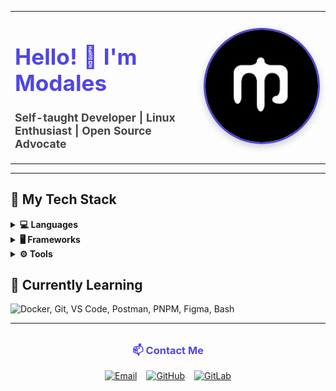 <!-- Profile Card Layout -->
<table>
  <tr>
    <td valign="middle" width="60%">
      <h1 align="left" style="color: #4f46e5; font-size: 2.2rem;">Hello! 👋 I'm Modales</h1>
      <p align="left" style="max-width: 400px; font-size: 1.1rem; color: #444;">
        <b>Self-taught Developer | Linux Enthusiast | Open Source Advocate</b>
      </p>
    </td>
    <td valign="middle" width="40%">
      <img src="./modalesxd.jpg" width="180" style="border-radius: 10rem; box-shadow: 0 4px 12px rgba(0,0,0,0.2); border: 3px solid #4f46e5;" alt="Profile picture" />
    </td>
  </tr>
</table>

---

## 🚀 My Tech Stack

<details>
  <summary><strong>💻 Languages</strong></summary>
  <p>
    <img src="https://skillicons.dev/icons?i=html,css,js,ts" alt="HTML, CSS, JavaScript, TypeScript" width="180" height="32"/>
  </p>
</details>
<details>
  <summary><strong>🖥️ Frameworks</strong></summary>
  <p>
    <img src="https://skillicons.dev/icons?i=nextjs,react,tailwind,nestjs" alt="Next.js, React, Tailwind CSS, NestJS" width="180" height="32"/>
  </p>
</details>
<details>
  <summary><strong>⚙️ Tools</strong></summary>
  <p>
    <img src="https://skillicons.dev/icons?i=docker,git,vscode,postman,pnpm,figma,bash" alt="Docker, Git, VS Code, Postman, PNPM, Figma, Bash" width="220" height="32"/>
  </p>
</details>

## 🌱 Currently Learning
<img src="https://skillicons.dev/icons?i=docker,nest,next,tailwind,bash" alt="Docker, Git, VS Code, Postman, PNPM, Figma, Bash" width="180" height="32"/>

---

<!-- Contact -->
<div align="center" style="margin-top: 32px;">
  <h3 style="margin-bottom: 16px; color: #4f46e5;">📫 Contact Me</h3>
  <div style="display: flex; gap: 15px; justify-content: center; flex-wrap: wrap;">
    <a href="mailto:modalesxd@protonmail.com">
      <img src="https://img.shields.io/badge/Email-8B89CC?style=for-the-badge&logo=protonmail&logoColor=white" alt="Email"/>
    </a>
    <a href="https://github.com/modalesxd" target="_blank" rel="noopener noreferrer">
      <img src="https://img.shields.io/badge/GitHub-181717?style=for-the-badge&logo=github&logoColor=white" alt="GitHub"/>
    </a>
    <a href="https://gitlab.com/ModalesXD" target="_blank" rel="noopener noreferrer">
      <img src="https://img.shields.io/badge/GitLab-a3473c?style=for-the-badge&logo=gitlab&logoColor=white" alt="GitLab"/>
    </a>
  </div>
</div>
